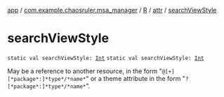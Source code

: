 [app](../../../index.md) / [com.example.chaosruler.msa_manager](../../index.md) / [R](../index.md) / [attr](index.md) / [searchViewStyle](.)

# searchViewStyle

`static val searchViewStyle: `[`Int`](https://kotlinlang.org/api/latest/jvm/stdlib/kotlin/-int/index.html)
`static val searchViewStyle: `[`Int`](https://kotlinlang.org/api/latest/jvm/stdlib/kotlin/-int/index.html)

May be a reference to another resource, in the form "`@[+][*package*:]*type*/*name*`" or a theme attribute in the form "`?[*package*:]*type*/*name*`".

